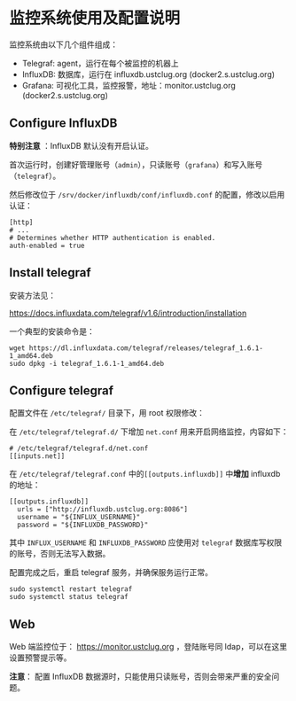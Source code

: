 # 监控系统使用及配置说明

监控系统由以下几个组件组成：

- Telegraf: agent，运行在每个被监控的机器上
- InfluxDB: 数据库，运行在 influxdb.ustclug.org (docker2.s.ustclug.org)
- Grafana: 可视化工具，监控报警，地址：monitor.ustclug.org (docker2.s.ustclug.org)

## Configure InfluxDB

**特别注意** ：InfluxDB 默认没有开启认证。

首次运行时，创建好管理账号（`admin`），只读账号（`grafana`）和写入账号（`telegraf`）。

然后修改位于 `/srv/docker/influxdb/conf/influxdb.conf` 的配置，修改以启用认证：

```shell
[http]
# ...
# Determines whether HTTP authentication is enabled.
auth-enabled = true
```

## Install telegraf

安装方法见：

https://docs.influxdata.com/telegraf/v1.6/introduction/installation

一个典型的安装命令是：

```shell
wget https://dl.influxdata.com/telegraf/releases/telegraf_1.6.1-1_amd64.deb
sudo dpkg -i telegraf_1.6.1-1_amd64.deb
```

## Configure telegraf

配置文件在 `/etc/telegraf/` 目录下，用 root 权限修改：

在 `/etc/telegraf/telegraf.d/` 下增加 `net.conf` 用来开启网络监控，内容如下：

```shell
# /etc/telegraf/telegraf.d/net.conf
[[inputs.net]]
```

在 `/etc/telegraf/telegraf.conf` 中的`[[outputs.influxdb]]` 中**增加** influxdb 的地址：

```shell
[[outputs.influxdb]]
  urls = ["http://influxdb.ustclug.org:8086"]
  username = "${INFLUX_USERNAME}"
  password = "${INFLUXDB_PASSWORD}"
```

其中 `INFLUX_USERNAME` 和 `INFLUXDB_PASSWORD` 应使用对 `telegraf` 数据库写权限的账号，否则无法写入数据。

配置完成之后，重启 telegraf 服务，并确保服务运行正常。

```shell
sudo systemctl restart telegraf
sudo systemctl status telegraf
```

## Web

Web 端监控位于： https://monitor.ustclug.org ，登陆账号同 ldap，可以在这里设置预警提示等。

**注意**： 配置 InfluxDB 数据源时，只能使用只读账号，否则会带来严重的安全问题。